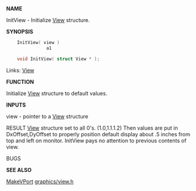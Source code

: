 
**NAME**

InitView - Initialize [View](_00B8.md) structure.

**SYNOPSIS**

```c
    InitView( view )
               a1

    void InitView( struct View * );

```
Links: [View](_00B8.md) 

**FUNCTION**

Initialize [View](_00B8.md) structure to default values.

**INPUTS**

view - pointer to a [View](_00B8.md) structure

RESULT
[View](_00B8.md) structure set to all 0's. (1.0,1.1.1.2)
Then values are put in DxOffset,DyOffset to properly position
default display about .5 inches from top and left on monitor.
InitView pays no attention to previous contents of view.

BUGS

**SEE ALSO**

[MakeVPort](MakeVPort.md) [graphics/view.h](_00B8.md)
